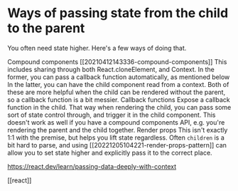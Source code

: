 # Ways of passing state from the child to the parent

You often need state higher. Here's a few ways of doing that.

Compound components
	[[20210412143336-compound-components]]
	This includes sharing through both React.cloneElement, and Context.
	In the former, you can pass a callback function automatically, as mentioned below
	In the latter, you can have the child component read from a context.
	Both of these are more helpful when the child can be rendered without the parent, so a callback function is a bit messier.
Callback functions
	Expose a callback function in the child. That way when rendering the child, you can pass some sort of state control through, and trigger it in the child component. This doesn't work as well if you have a compound components API, e.g. you're rendering the parent and the child together.
Render props
	This isn't exactly 1:1 with the premise, but helps you lift state regardless. Often `children` is a bit hard to parse, and using [[20221205104221-render-props-pattern]] can allow you to set state higher and explicitly pass it to the correct place.

https://react.dev/learn/passing-data-deeply-with-context

[[react]]